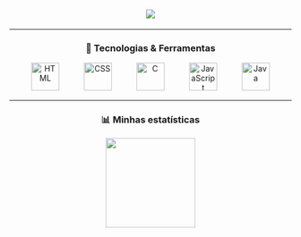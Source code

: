 <h1 align="center">
  <img 
    src="https://readme-typing-svg.herokuapp.com?font=Fira+Code&size=28&pause=1000&color=8A2BE2&center=true&vCenter=true&width=500&lines=👩🏻‍💻+Geovana+Blasius;Bem-vindo(a)+ao+meu+GitHub!;Welcome+to+my+GitHub!" 
  />
</h1>

---

<h3 align="center">🚀 Tecnologias & Ferramentas</h3>
<p align="center">
  <img 
    src="https://cdn.jsdelivr.net/gh/devicons/devicon/icons/html5/html5-original.svg" 
    title="HTML" 
    width="50px" 
    style="margin: 0 20px;" 
  />
  <img 
    src="https://cdn.jsdelivr.net/gh/devicons/devicon/icons/css3/css3-original.svg" 
    title="CSS" 
    width="50px" 
    style="margin: 0 20px;" 
  />
  <img 
    src="https://cdn.jsdelivr.net/gh/devicons/devicon/icons/c/c-original.svg" 
    title="C" 
    width="50px" 
    style="margin: 0 20px;" 
  />
  <img 
    src="https://cdn.jsdelivr.net/gh/devicons/devicon/icons/javascript/javascript-original.svg" 
    title="JavaScript" 
    width="50px" 
    style="margin: 0 20px;" 
  />
  <img 
    src="https://cdn.jsdelivr.net/gh/devicons/devicon/icons/java/java-original.svg" 
    title="Java" 
    width="50px" 
    style="margin: 0 20px;" 
  />
</p>

---

<h3 align="center">📊 Minhas estatísticas</h3>
<p align="center">
  <img 
    height="160" 
    src="https://github-readme-stats.vercel.app/api/top-langs/?username=GeovanaBlasius&theme=tokyonight&layout=compact&custom_title=Linguagens&langs_count=9" 
  />
</p>
